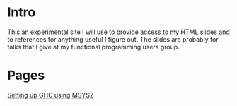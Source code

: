Intro
========================
This an experimental site I will use to provide access to my HTML slides and
to references for anything useful I figure out. The slides are probably for talks that
I give at my functional programming users group.

Pages
======================
[Setting up GHC using MSYS2](./Pages/Setting_up_Ghc_with_MSYS2.html)
